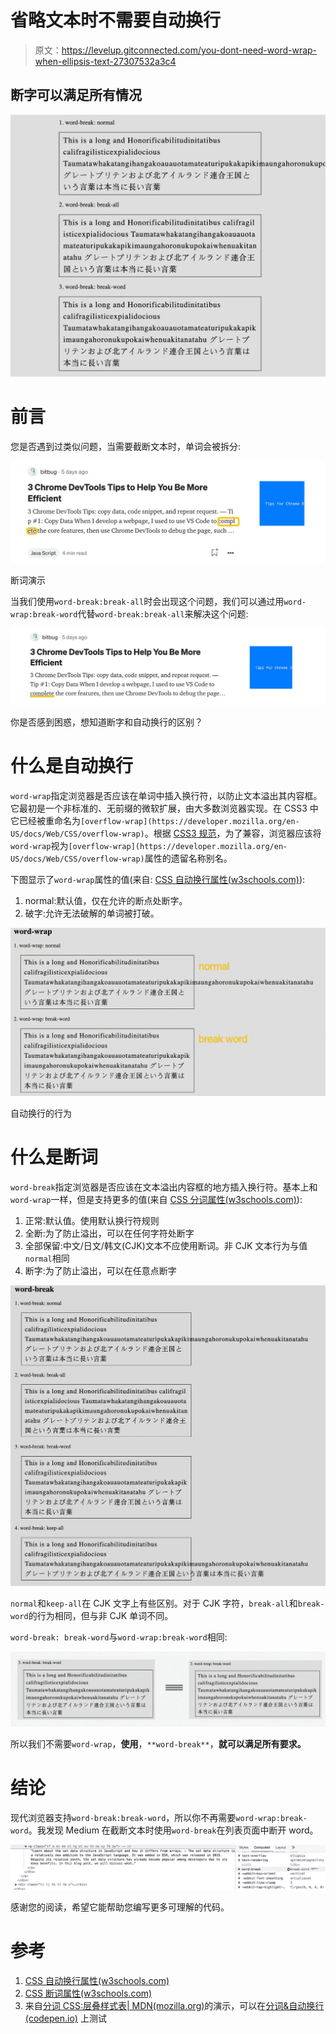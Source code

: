 # 省略文本时不需要自动换行

> 原文：<https://levelup.gitconnected.com/you-dont-need-word-wrap-when-ellipsis-text-27307532a3c4>

## 断字可以满足所有情况

![](img/2b9f305bba027cd1bc73b7d59bc840e1.png)

# 前言

您是否遇到过类似问题，当需要截断文本时，单词会被拆分:

![](img/5961cd0562936d236beee47a688f2783.png)

断词演示

当我们使用`word-break:break-all`时会出现这个问题，我们可以通过用`word-wrap:break-word`代替`word-break:break-all`来解决这个问题:

![](img/93a7c62684d80e94bcbf7e80979c3b36.png)

你是否感到困惑，想知道断字和自动换行的区别？

# 什么是自动换行

`word-wrap`指定浏览器是否应该在单词中插入换行符，以防止文本溢出其内容框。它最初是一个非标准的、无前缀的微软扩展，由大多数浏览器实现。在 CSS3 中它已经被重命名为`[overflow-wrap](https://developer.mozilla.org/en-US/docs/Web/CSS/overflow-wrap)`。根据 [CSS3 规范](https://www.w3.org/TR/css-text-3/#propdef-overflow-wrap)，为了兼容，浏览器应该将`word-wrap`视为`[overflow-wrap](https://developer.mozilla.org/en-US/docs/Web/CSS/overflow-wrap)`属性的遗留名称别名。

下图显示了`word-wrap`属性的值(来自: [CSS 自动换行属性(w3schools.com)](https://www.w3schools.com/cssref/css3_pr_word-wrap.asp)):

1.  normal:默认值，仅在允许的断点处断字。
2.  破字:允许无法破解的单词被打破。

![](img/0f24b85713d1d40c49ecf9cf2b3b919f.png)

自动换行的行为

# 什么是断词

`word-break`指定浏览器是否应该在文本溢出内容框的地方插入换行符。基本上和`word-wrap`一样，但是支持更多的值(来自 [CSS 分词属性(w3schools.com)](https://www.w3schools.com/cssref/css3_pr_word-break.asp)):

1.  正常:默认值。使用默认换行符规则
2.  全断:为了防止溢出，可以在任何字符处断字
3.  全部保留:中文/日文/韩文(CJK)文本不应使用断词。非 CJK 文本行为与值`normal`相同
4.  断字:为了防止溢出，可以在任意点断字

![](img/74c5c1968ae556215eb4116dbb6168b1.png)

`normal`和`keep-all`在 CJK 文字上有些区别。对于 CJK 字符，`break-all`和`break-word`的行为相同，但与非 CJK 单词不同。

`word-break: break-word`与`word-wrap:break-word`相同:

![](img/870d56583dcf938a7157cb63a3450423.png)

所以我们不需要`word-wrap`，**使用**，`**word-break**`，**就可以满足所有要求。**

# 结论

现代浏览器支持`word-break:break-word`，所以你不再需要`word-wrap:break-word`。我发现 Medium 在截断文本时使用`word-break`在列表页面中断开 word。

![](img/3e7f1f7a3e8f747a7b4ded3c12d718ab.png)

感谢您的阅读，希望它能帮助您编写更多可理解的代码。

# 参考

1.  [CSS 自动换行属性(w3schools.com)](https://www.w3schools.com/cssref/css3_pr_word-wrap.asp)
2.  [CSS 断词属性(w3schools.com)](https://www.w3schools.com/cssref/css3_pr_word-break.asp)
3.  来自[分词 CSS:层叠样式表| MDN(mozilla.org)](https://developer.mozilla.org/en-US/docs/Web/CSS/word-break)的演示，可以在[分词&自动换行(codepen.io)](https://codepen.io/bitbug/pen/MWVrPQE) 上测试